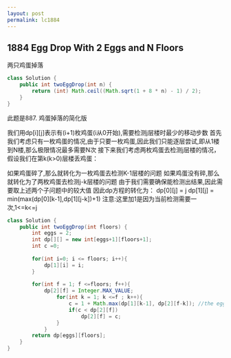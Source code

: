 ```yaml
---
layout: post
permalink: lc1884 
---
```


## 1884	Egg Drop With 2 Eggs and N Floors

两只鸡蛋掉落

```java
class Solution {
    public int twoEggDrop(int n) {
        return (int) Math.ceil((Math.sqrt(1 + 8 * n) - 1) / 2);
    }
}
```

此题是887. 鸡蛋掉落的简化版

我们用dp[i][j]表示有(i+1)枚鸡蛋(i从0开始),需要检测j层楼时最少的移动步数
首先我们考虑只有一枚鸡蛋的情况,由于只要一枚鸡蛋,因此我们只能逐层尝试,即从1楼到N楼,那么极限情况最多需要N次
接下来我们考虑两枚鸡蛋去检测j层楼的情况，假设我们在第k(k>0)层楼丢鸡蛋：

如果鸡蛋碎了,那么就转化为一枚鸡蛋去检测K-1层楼的问题
如果鸡蛋没有碎,那么就转化为了两枚鸡蛋去检测j-k层楼的问题
由于我们需要确保能检测出结果,因此需要取上述两个子问题中的较大值
因此dp方程的转化为：
    dp[0][j] = j
    dp[1][j] = min(max(dp[0][k-1],dp[1][j-k])+1) 注意:这里加1是因为当前检测需要一次,1<=k<=j

```java
class Solution {
    public int twoEggDrop(int floors) {
        int eggs = 2;
        int dp[][] = new int[eggs+1][floors+1];
        int c =0;
        
        for(int i=0; i <= floors; i++){
            dp[1][i] = i;
        }
        
        for(int f = 1; f <=floors; f++){
            dp[2][f] = Integer.MAX_VALUE;
                for(int k = 1; k <=f ; k++){
                    c = 1 + Math.max(dp[1][k-1], dp[2][f-k]); //the egg breaks on current floor or the egg dosen't break on the current floor. Take the worst case
                    if(c < dp[2][f])
                        dp[2][f] = c;
                }
            }
        return dp[eggs][floors];        
    }
}
```